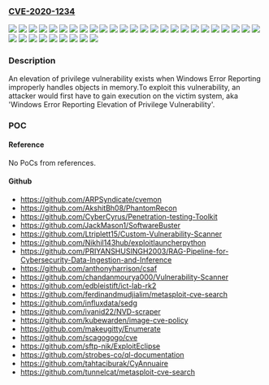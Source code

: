 ### [CVE-2020-1234](https://cve.mitre.org/cgi-bin/cvename.cgi?name=CVE-2020-1234)
![](https://img.shields.io/static/v1?label=Product&message=Windows%2010%20Version%201903%20for%2032-bit%20Systems&color=blue)
![](https://img.shields.io/static/v1?label=Product&message=Windows%2010%20Version%201903%20for%20ARM64-based%20Systems&color=blue)
![](https://img.shields.io/static/v1?label=Product&message=Windows%2010%20Version%201903%20for%20x64-based%20Systems&color=blue)
![](https://img.shields.io/static/v1?label=Product&message=Windows%2010%20Version%201909%20for%2032-bit%20Systems&color=blue)
![](https://img.shields.io/static/v1?label=Product&message=Windows%2010%20Version%201909%20for%20ARM64-based%20Systems&color=blue)
![](https://img.shields.io/static/v1?label=Product&message=Windows%2010%20Version%201909%20for%20x64-based%20Systems&color=blue)
![](https://img.shields.io/static/v1?label=Product&message=Windows%2010%20Version%202004%20for%2032-bit%20Systems&color=blue)
![](https://img.shields.io/static/v1?label=Product&message=Windows%2010%20Version%202004%20for%20ARM64-based%20Systems&color=blue)
![](https://img.shields.io/static/v1?label=Product&message=Windows%2010%20Version%202004%20for%20x64-based%20Systems&color=blue)
![](https://img.shields.io/static/v1?label=Product&message=Windows%20Server%2C%20version%201903%20(Server%20Core%20installation)&color=blue)
![](https://img.shields.io/static/v1?label=Product&message=Windows%20Server%2C%20version%201909%20(Server%20Core%20installation)&color=blue)
![](https://img.shields.io/static/v1?label=Product&message=Windows%20Server%2C%20version%202004%20(Server%20Core%20installation)&color=blue)
![](https://img.shields.io/static/v1?label=Product&message=Windows%20Server&color=blue)
![](https://img.shields.io/static/v1?label=Product&message=Windows&color=blue)
![](https://img.shields.io/static/v1?label=Version&message=10%20Version%201607%20for%2032-bit%20Systems%20&color=brightgreen)
![](https://img.shields.io/static/v1?label=Version&message=10%20Version%201607%20for%20x64-based%20Systems%20&color=brightgreen)
![](https://img.shields.io/static/v1?label=Version&message=10%20Version%201709%20for%2032-bit%20Systems%20&color=brightgreen)
![](https://img.shields.io/static/v1?label=Version&message=10%20Version%201709%20for%20ARM64-based%20Systems%20&color=brightgreen)
![](https://img.shields.io/static/v1?label=Version&message=10%20Version%201709%20for%20x64-based%20Systems%20&color=brightgreen)
![](https://img.shields.io/static/v1?label=Version&message=10%20Version%201803%20for%2032-bit%20Systems%20&color=brightgreen)
![](https://img.shields.io/static/v1?label=Version&message=10%20Version%201803%20for%20ARM64-based%20Systems%20&color=brightgreen)
![](https://img.shields.io/static/v1?label=Version&message=10%20Version%201803%20for%20x64-based%20Systems%20&color=brightgreen)
![](https://img.shields.io/static/v1?label=Version&message=10%20Version%201809%20for%2032-bit%20Systems%20&color=brightgreen)
![](https://img.shields.io/static/v1?label=Version&message=10%20Version%201809%20for%20ARM64-based%20Systems%20&color=brightgreen)
![](https://img.shields.io/static/v1?label=Version&message=10%20Version%201809%20for%20x64-based%20Systems%20&color=brightgreen)
![](https://img.shields.io/static/v1?label=Version&message=10%20for%2032-bit%20Systems%20&color=brightgreen)
![](https://img.shields.io/static/v1?label=Version&message=10%20for%20x64-based%20Systems%20&color=brightgreen)
![](https://img.shields.io/static/v1?label=Version&message=2016%20%20(Core%20installation)%20&color=brightgreen)
![](https://img.shields.io/static/v1?label=Version&message=2016%20&color=brightgreen)
![](https://img.shields.io/static/v1?label=Version&message=2019%20%20(Core%20installation)%20&color=brightgreen)
![](https://img.shields.io/static/v1?label=Version&message=2019%20&color=brightgreen)
![](https://img.shields.io/static/v1?label=Version&message=unspecified%20&color=brightgreen)
![](https://img.shields.io/static/v1?label=Version&message=version%201803%20%20(Core%20Installation)%20&color=brightgreen)
![](https://img.shields.io/static/v1?label=Vulnerability&message=Elevation%20of%20Privilege&color=brightgreen)

### Description

An elevation of privilege vulnerability exists when Windows Error Reporting improperly handles objects in memory.To exploit this vulnerability, an attacker would first have to gain execution on the victim system, aka 'Windows Error Reporting Elevation of Privilege Vulnerability'.

### POC

#### Reference
No PoCs from references.

#### Github
- https://github.com/ARPSyndicate/cvemon
- https://github.com/AkshitBh08/PhantomRecon
- https://github.com/CyberCyrus/Penetration-testing-Toolkit
- https://github.com/JackMason1/SoftwareBuster
- https://github.com/Ltriplett15/Custom-Vulnerability-Scanner
- https://github.com/Nikhil143hub/exploitlauncherpython
- https://github.com/PRIYANSHUSINGH2003/RAG-Pipeline-for-Cybersecurity-Data-Ingestion-and-Inference
- https://github.com/anthonyharrison/csaf
- https://github.com/chandanmourya000/Vulnerability-Scanner
- https://github.com/edbleistift/ict-lab-rk2
- https://github.com/ferdinandmudjialim/metasploit-cve-search
- https://github.com/influxdata/sedg
- https://github.com/ivanid22/NVD-scraper
- https://github.com/kubewarden/image-cve-policy
- https://github.com/makeugitty/Enumerate
- https://github.com/scagogogo/cve
- https://github.com/sftp-nik/ExploitEclipse
- https://github.com/strobes-co/ql-documentation
- https://github.com/tahtaciburak/CyAnnuaire
- https://github.com/tunnelcat/metasploit-cve-search

